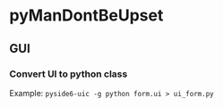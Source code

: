 # pyManDontBeUpset

## GUI

### Convert UI to python class
Example: `pyside6-uic -g python form.ui > ui_form.py`
